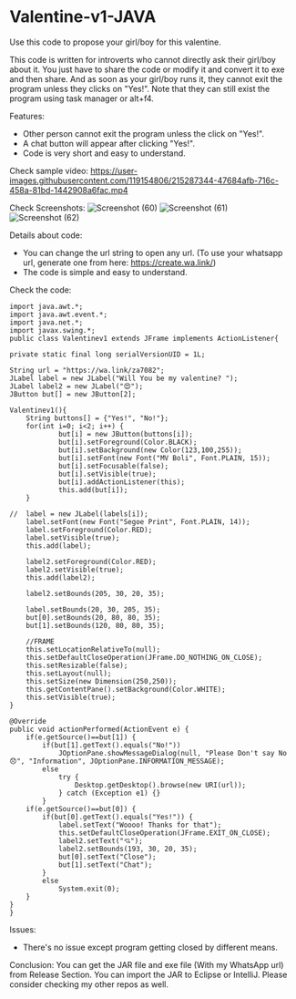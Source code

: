 # Valentine-v1-JAVA
Use this code to propose your girl/boy for this valentine.

This code is written for introverts who cannot directly ask their girl/boy about it. You just have to share the code or modify it and convert it to exe and then share. And as soon as your girl/boy runs it, they cannot exit the program unless they clicks on "Yes!". Note that they can still exist the program using task manager or alt+f4.

Features:
* Other person cannot exit the program unless the click on "Yes!".
* A chat button will appear after clicking "Yes!".
* Code is very short and easy to understand.

Check sample video:
https://user-images.githubusercontent.com/119154806/215287344-47684afb-716c-458a-81bd-1442908a6fac.mp4

Check Screenshots:
![Screenshot (60)](https://user-images.githubusercontent.com/119154806/215287449-649e604a-bf83-4c63-90a5-91f7d7e4e359.png)
![Screenshot (61)](https://user-images.githubusercontent.com/119154806/215287453-e3c9e251-86c5-4ce5-8e78-56410f945168.png)
![Screenshot (62)](https://user-images.githubusercontent.com/119154806/215287459-277a9736-05bd-4583-8892-770876e5e55a.png)

Details about code:
* You can change the url string to open any url. (To use your whatsapp url, generate one from here: https://create.wa.link/)
* The code is simple and easy to understand.

Check the code:

	import java.awt.*;
	import java.awt.event.*;
	import java.net.*;
	import javax.swing.*;
	public class Valentinev1 extends JFrame implements ActionListener{
	
	private static final long serialVersionUID = 1L;
	
	String url = "https://wa.link/za7082";
	JLabel label = new JLabel("Will You be my valentine? ");
	JLabel label2 = new JLabel("😍");
	JButton but[] = new JButton[2];
	
	Valentinev1(){
		String buttons[] = {"Yes!", "No!"};
		for(int i=0; i<2; i++) {
				but[i] = new JButton(buttons[i]);
				but[i].setForeground(Color.BLACK);
				but[i].setBackground(new Color(123,100,255));
				but[i].setFont(new Font("MV Boli", Font.PLAIN, 15));
				but[i].setFocusable(false);
				but[i].setVisible(true);
				but[i].addActionListener(this);
				this.add(but[i]);
		}
		
	//	label = new JLabel(labels[i]);
		label.setFont(new Font("Segoe Print", Font.PLAIN, 14));
		label.setForeground(Color.RED);
		label.setVisible(true);
		this.add(label);
		
		label2.setForeground(Color.RED);
		label2.setVisible(true);
		this.add(label2);
		
		label2.setBounds(205, 30, 20, 35);
		
		label.setBounds(20, 30, 205, 35);
		but[0].setBounds(20, 80, 80, 35);
		but[1].setBounds(120, 80, 80, 35);
		
		//FRAME
		this.setLocationRelativeTo(null);
		this.setDefaultCloseOperation(JFrame.DO_NOTHING_ON_CLOSE);
		this.setResizable(false);
		this.setLayout(null);
		this.setSize(new Dimension(250,250));
		this.getContentPane().setBackground(Color.WHITE);
		this.setVisible(true);
	}

	@Override
	public void actionPerformed(ActionEvent e) {
		if(e.getSource()==but[1]) {
			if(but[1].getText().equals("No!"))
				JOptionPane.showMessageDialog(null, "Please Don't say No 😞", "Information", JOptionPane.INFORMATION_MESSAGE);
			else
				try {
					Desktop.getDesktop().browse(new URI(url));
				} catch (Exception e1) {} 
			}
		if(e.getSource()==but[0]) {
			if(but[0].getText().equals("Yes!")) {
				label.setText("Woooo! Thanks for that");
				this.setDefaultCloseOperation(JFrame.EXIT_ON_CLOSE);
				label2.setText("💘");
				label2.setBounds(193, 30, 20, 35);
				but[0].setText("Close");
				but[1].setText("Chat");
			}
			else
				System.exit(0);
		}
	}
	}
	
Issues:
* There's no issue except program getting closed by different means.

Conclusion:
You can get the JAR file and exe file (With my WhatsApp url) from Release Section. You can import the JAR to Eclipse or IntelliJ.
Please consider checking my other repos as well.
